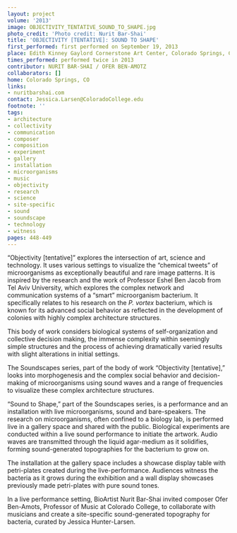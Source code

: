```yaml
---
layout: project
volume: '2013'
image: OBJECTIVITY_TENTATIVE_SOUND_TO_SHAPE.jpg
photo_credit: 'Photo credit: Nurit Bar-Shai'
title: 'OBJECTIVITY [TENTATIVE]: SOUND TO SHAPE'
first_performed: first performed on September 19, 2013
place: Edith Kinney Gaylord Cornerstone Art Center, Colorado Springs, CO
times_performed: performed twice in 2013
contributor: NURIT BAR-SHAI / OFER BEN-AMOTZ
collaborators: []
home: Colorado Springs, CO
links:
- nuritbarshai.com
contact: Jessica.Larsen@ColoradoCollege.edu
footnote: ''
tags:
- architecture
- collectivity
- communication
- composer
- composition
- experiment
- gallery
- installation
- microorganisms
- music
- objectivity
- research
- science
- site-specific
- sound
- soundscape
- technology
- witness
pages: 448-449
---
```


“Objectivity [tentative]” explores the intersection of art, science and technology. It uses various settings to visualize the “chemical tweets” of microorganisms as exceptionally beautiful and rare image patterns. It is inspired by the research and the work of Professor Eshel Ben Jacob from Tel Aviv University, which explores the complex network and communication systems of a “smart” microorganism bacterium. It specifically relates to his research on the _P. vortex_ bacterium, which is known for its advanced social behavior as reflected in the development of colonies with highly complex architecture structures.

This body of work considers biological systems of self-organization and collective decision making, the immense complexity within seemingly simple structures and the process of achieving dramatically varied results with slight alterations in initial settings.

The Soundscapes series, part of the body of work “Objectivity [tentative],” looks into morphogenesis and the complex social behavior and decision-making of microorganisms using sound waves and a range of frequencies to visualize these complex architecture structures.

“Sound to Shape,” part of the Soundscapes series, is a performance and an installation with live microorganisms, sound and bare-speakers. The research on microorganisms, often confined to a biology lab, is performed live in a gallery space and shared with the public. Biological experiments are conducted within a live sound performance to initiate the artwork. Audio waves are transmitted through the liquid agar-medium as it solidifies, forming sound-generated topographies for the bacterium to grow on.

The installation at the gallery space includes a showcase display table with petri-plates created during the live-performance. Audiences witness the bacteria as it grows during the exhibition and a wall display showcases previously made petri-plates with pure sound tones.

In a live performance setting, BioArtist Nurit Bar-Shai invited composer Ofer Ben-Amots, Professor of Music at Colorado College, to collaborate with musicians and create a site-specific sound-generated topography for bacteria, curated by Jessica Hunter-Larsen.
